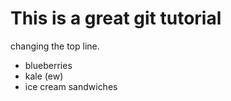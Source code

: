 # This is a great git tutorial

changing the top line.
 - blueberries
 - kale (ew)
 - ice cream sandwiches
